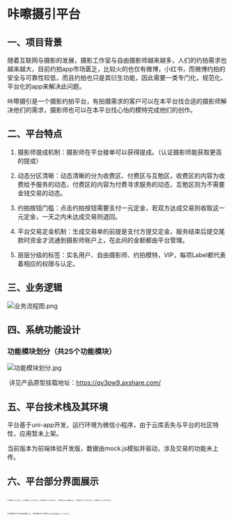# 咔嚓摄引平台

## 一、项目背景

随着互联网与摄影的发展，摄影工作室与自由摄影师越来越多，人们的约拍需求也越来越大，目前约拍app市场匮乏，比较火的也仅有微博，小红书，而微博约拍的安全与可靠性较低，而且约拍也只是其衍生功能，因此需要一类专门化，规范化、平台化的app来解决此问题。

咔嚓摄引是一个摄影约拍平台，有拍摄需求的客户可以在本平台找合适的摄影师解决他们的需求，摄影师也可以在本平台找心怡的模特完成他们的创作。

## 二、平台特点

1. 摄影师提成机制：摄影师在平台接单可以获得提成。（认证摄影师能获取更高的提成）

2. 动态分区清晰：动态清晰的分为收费区、付费区与互勉区，收费区的内容为收费给予服务的动态，付费区的内容为付费寻求服务的动态，互勉区则为不需要金钱交易的动态。

3. 约拍按钮门槛：点击约拍按钮需要支付一元定金，若双方达成交易则收取这一元定金，一天之内未达成交易则退回。

4. 平台交易定金机制：生成交易单的前提是支付方提交定金，服务结束后提交尾款时资金才流通到摄影师账户上，在此间的金额都由平台管理。

5. 层层分级的标签：实名用户、自由摄影师、约拍模特，VIP，每项Label都代表着相应的权限与认定。



## 三、业务逻辑

![业务流程图.png](https://s2.loli.net/2022/05/19/ctIh5BnASGjZmXy.png)

## 四、系统功能设计

### 功能模块划分（共25个功能模块）

![功能模块划分.jpg](https://s2.loli.net/2022/05/19/w2HQU3SZGDyTlLc.jpg)

​	详见产品原型挂载地址：https://qy3pw9.axshare.com/

## 五、平台技术栈及其环境

平台基于uni-app开发，运行环境为微信小程序，由于云库丢失与平台的社区特性，应用暂未上架。

当前版本为前端体验开发版，数据由mock.js模拟并驱动，涉及交易的功能未上传。

## 六、平台部分界面展示

<img src="https://s2.loli.net/2022/05/19/Xy9tjJbVvl3WYdh.jpg" alt="咔嚓摄引平台-首页.jpg" style="zoom:20%;" /> <img src="https://s2.loli.net/2022/05/19/AcdMWhGBFxETDsm.jpg" alt="咔嚓摄引平台-作品页.jpg" style="zoom:20%;" /> <img src="https://s2.loli.net/2022/05/19/DdikvQW6K5xHqwF.jpg" alt="咔嚓摄引平台-动态详情.jpg" style="zoom:20%;" />  <img src="https://s2.loli.net/2022/05/19/zU18tFG5BILMY7x.jpg" alt="咔嚓摄引平台-编辑资料.jpg" style="zoom:20%;" /> <img src="https://s2.loli.net/2022/05/19/QbjWvhTcayk51Re.jpg" alt="咔嚓摄引平台-开通会员.jpg" style="zoom:20%;" />  <img src="https://s2.loli.net/2022/05/19/eSRlzfWgIApm2jB.jpg" alt="咔嚓摄引平台-交易单详情.jpg" style="zoom:20%;" />

<img src="https://s2.loli.net/2022/05/19/cdY9jqCQ4BT1W3O.jpg" alt="咔嚓摄引平台-约拍信息提交.jpg" style="zoom:25%;" />  <img src="https://s2.loli.net/2022/05/19/lwcsBnuHgoWpMEK.jpg" alt="咔嚓摄引平台-帮助中心.jpg" style="zoom:25%;" /><img src="https://s2.loli.net/2022/05/19/id5ohuK4Mz3GE2a.jpg" alt="咔嚓摄引平台-关于我们.jpg" style="zoom:20%;" />  
